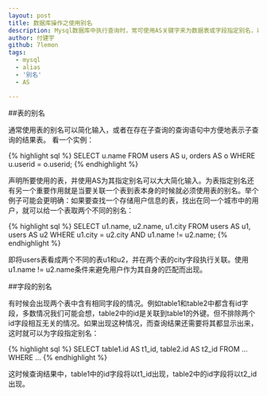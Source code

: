 ```yaml
---
layout: post
title: 数据库操作之使用别名
description: Mysql数据库中执行查询时，常可使用AS关键字来为数据表或字段指定别名，以便达到简化SQL语句的目的。
author: 付建宇
github: 7lemon
tags:
  - mysql
  - alias
  - '别名'
  - AS

---
```


##表的别名

通常使用表的别名可以简化输入，或者在存在子查询的查询语句中方便地表示子查询的结果表。 看一个实例：

{% highlight sql %}
SELECT u.name
FROM users AS u, orders AS o
WHERE u.userid = o.userid;
{% endhighlight %}

声明所要使用的表，并使用AS为其指定别名可以大大简化输入。为表指定别名还有另一个重要作用就是当要关联一个表到表本身的时候就必须使用表的别名。举个例子可能会更明确：如果要查找一个存储用户信息的表，找出在同一个城市中的用户，就可以给一个表取两个不同的别名：

{% highlight sql %}
SELECT u1.name, u2.name, u1.city
FROM users AS u1, users AS u2
WHERE u1.city = u2.city
AND u1.name != u2.name;
{% endhighlight %}

即将users表看成两个不同的表u1和u2，并在两个表的city字段执行关联。使用u1.name != u2.name条件来避免用户作为其自身的匹配而出现。

##字段的别名

有时候会出现两个表中含有相同字段的情况。例如table1和table2中都含有id字段，多数情况我们可能会想，table2中的id是关联到table1的外键。但不排除两个id字段相互无关的情况。如果出现这种情况，而查询结果还需要将其都显示出来，这时就可以为字段指定别名：

{% highlight sql %}
SELECT table1.id AS t1_id, table2.id AS t2_id
FROM ...
WHERE ...
{% endhighlight %}

这时候查询结果中，table1中的id字段将以t1_id出现，table2中的id字段将以t2_id出现。
